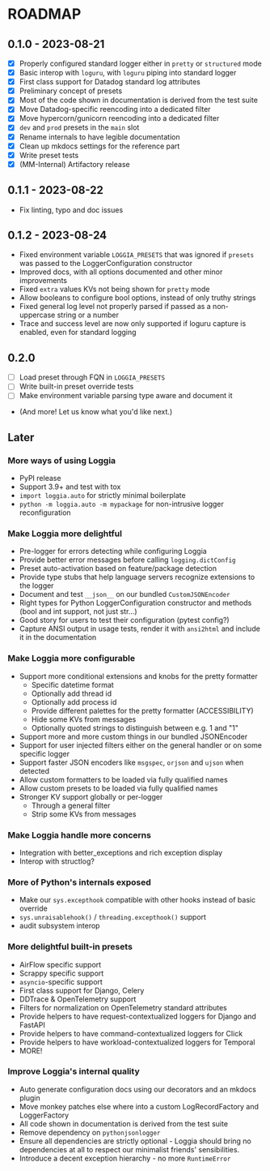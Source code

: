 # ROADMAP

## 0.1.0 - 2023-08-21

- [x] Properly configured standard logger either in `pretty` or `structured` mode
- [x] Basic interop with `loguru`, with `loguru` piping into standard logger
- [x] First class support for Datadog standard log attributes
- [x] Preliminary concept of presets
- [x] Most of the code shown in documentation is derived from the test suite
- [x] Move Datadog-specific reencoding into a dedicated filter
- [x] Move hypercorn/gunicorn reencoding into a dedicated filter
- [x] `dev` and `prod` presets in the `main` slot
- [x] Rename internals to have legible documentation
- [x] Clean up mkdocs settings for the reference part
- [x] Write preset tests
- [X] (MM-Internal) Artifactory release

## 0.1.1 - 2023-08-22

- Fix linting, typo and doc issues

## 0.1.2 - 2023-08-24

- Fixed environment variable `LOGGIA_PRESETS` that was ignored if `presets` was passed to the LoggerConfiguration constructor
- Improved docs, with all options documented and other minor improvements
- Fixed `extra` values KVs not being shown for `pretty` mode
- Allow booleans to configure bool options, instead of only truthy strings
- Fixed general log level not properly parsed if passed as a non-uppercase string or a number
- Trace and success level are now only supported if loguru capture is enabled, even for standard logging

## 0.2.0

- [ ] Load preset through FQN in `LOGGIA_PRESETS`
- [ ] Write built-in preset override tests
- [ ] Make environment variable parsing type aware and document it
- (And more! Let us know what you'd like next.)

## Later

### More ways of using Loggia

- PyPI release
- Support 3.9+ and test with tox
- `import loggia.auto` for strictly minimal boilerplate
- `python -m loggia.auto -m mypackage` for non-intrusive logger reconfiguration

### Make Loggia more delightful

- Pre-logger for errors detecting while configuring Loggia
- Provide better error messages before calling `logging.dictConfig`
- Preset auto-activation based on feature/package detection
- Provide type stubs that help language servers recognize extensions to the logger
- Document and test `__json__` on our bundled `CustomJSONEncoder`
- Right types for Python LoggerConfiguration constructor and methods (bool and int support, not just str...)
- Good story for users to test their configuration (pytest config?)
- Capture ANSI output in usage tests, render it with `ansi2html` and include it in the documentation

### Make Loggia more configurable

- Support more conditional extensions and knobs for the pretty formatter
  - Specific datetime format
  - Optionally add thread id
  - Optionally add process id
  - Provide different palettes for the pretty formatter (ACCESSIBILITY)
  - Hide some KVs from messages
  - Optionally quoted strings to distinguish between e.g. 1 and "1"
- Support more and more custom things in our bundled JSONEncoder
- Support for user injected filters either on the general handler or on some specific logger
- Support faster JSON encoders like `msgspec`, `orjson` and `ujson` when detected
- Allow custom formatters to be loaded via fully qualified names
- Allow custom presets to be loaded via fully qualified names
- Stronger KV support globally or per-logger
  - Through a general filter
  - Strip some KVs from messages

### Make Loggia handle more concerns

- Integration with better_exceptions and rich exception display
- Interop with structlog?

### More of Python's internals exposed

- Make our `sys.excepthook` compatible with other hooks instead of basic override
- `sys.unraisablehook()` / `threading.excepthook()` support
- audit subsystem interop

### More delightful built-in presets

- AirFlow specific support
- Scrappy specific support
- `asyncio`-specific support
- First class support for Django, Celery
- DDTrace & OpenTelemetry support
- Filters for normalization on OpenTelemetry standard attributes
- Provide helpers to have request-contextualized loggers for Django and FastAPI
- Provide helpers to have command-contextualized loggers for Click
- Provide helpers to have workload-contextualized loggers for Temporal
- MORE!

### Improve Loggia's internal quality

- Auto generate configuration docs using our decorators and an mkdocs plugin
- Move monkey patches else where into a custom LogRecordFactory and LoggerFactory
- All code shown in documentation is derived from the test suite
- Remove dependency on `pythonjsonlogger`
- Ensure all dependencies are strictly optional - Loggia should bring no dependencies at all to respect our minimalist friends' sensibilities.
- Introduce a decent exception hierarchy - no more `RuntimeError`
